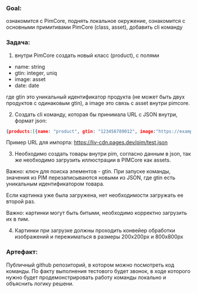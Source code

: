 ### Goal:
ознакомится с PimCore, поднять локальное окружение, ознакомится с основными примитивами PimCore (class, asset), добавить cli команду
### Задача:
1. внутри PimCore создать новый класс (product), с полями
- name: string
- gtin: integer, uniq
- image: asset
- date: date

где gtin это уникальный идентификатор продукта (не может быть двух продуктов с одинаковым gtin), а image это связь с asset внутри pimcore.

2. Создать cli команду, которая бы принимала URL с JSON внутри, формат json:
```json
{products:[{name: "product", gtin: "123456789012", image:"https://example.com/image.jpg", date: "2024-03-25"}}]
```
Пример URL для импорта: https://liv-cdn.pages.dev/pim/test.json

3. Необходимо создать товары внутри pim, согласно данным в json, так же необходимо загрузить иллюстрации в PIMCore как assets.

Важно: ключ для поиска элементов - gtin. При запуске команды, значения из PIM перезаписываются новыми из JSON, где gtin есть уникальным идентификатором товара.

Если картинка уже была загружена, нет необходимости загружать ее второй раз.

Важно: картинки могут быть битыми, необходимо корректно загрузить их в пим.

4. Картинки при загрузке должны проходить конвейер обработки изображений и пережиматься в размеры 200x200px и 800x800px

### Артефакт:
Публичный github репозиторий, в котором можно посмотреть код команды. По факту выполнения тестового будет звонок, в ходе которого нужно будет продемонстрировать работу команды локально и объяснить логику решени.